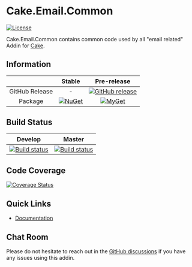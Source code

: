 # Cake.Email.Common

[![License](http://img.shields.io/:license-mit-blue.svg)](http://cake-contrib.mit-license.org)

Cake.Email.Common contains common code used by all "email related" Addin for [Cake](http://cakebuild.net/).

## Information

| |Stable|Pre-release|
|:--:|:--:|:--:|
|GitHub Release|-|[![GitHub release](https://img.shields.io/github/release/cake-contrib/Cake.Email.Common.svg)](https://github.com/cake-contrib/Cake.Email.Common/releases/latest)|
|Package|[![NuGet](https://img.shields.io/nuget/v/Cake.Email.Common.svg)](https://www.nuget.org/packages/Cake.Email.Common)|[![MyGet](https://img.shields.io/myget/cake-contrib/vpre/Cake.Email.Common.svg)](http://myget.org/feed/cake-contrib/package/nuget/Cake.Email.Common)|

## Build Status

|Develop|Master|
|:--:|:--:|
|[![Build status](https://ci.appveyor.com/api/projects/status/b1j6f3oq57trer8o/branch/develop?svg=true)](https://ci.appveyor.com/project/cakecontrib/cake-email-common/branch/develop)|[![Build status](https://ci.appveyor.com/api/projects/status/b1j6f3oq57trer8o?svg=true)](https://ci.appveyor.com/project/cakecontrib/cake-email-common)|

## Code Coverage

[![Coverage Status](https://coveralls.io/repos/github/cake-contrib/Cake.Email.Common/badge.svg)](https://coveralls.io/github/cake-contrib/Cake.Email.Common)

## Quick Links

- [Documentation](https://cake-contrib.github.io/Cake.Email.Common/)

## Chat Room

Please do not hesitate to reach out in the [GitHub discussions](https://github.com/cake-build/cake/discussions/categories/extension-q-a) if you have any issues using this addin.